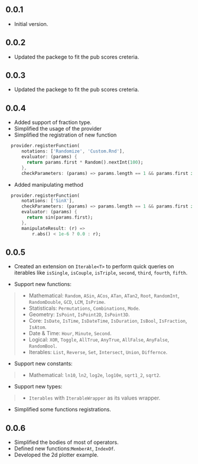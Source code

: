 ## 0.0.1
- Initial version.

## 0.0.2
- Updated the packege to fit the pub scores creteria.

## 0.0.3
- Updated the packege to fit the pub scores creteria.

## 0.0.4
- Added support of fraction type.
- Simplified the usage of the provider
- Simplified the registration of new function
```dart
  provider.registerFunction(
      notations: ['Randomize', 'Custom.Rnd'],
      evaluator: (params) {
        return params.first * Random().nextInt(100);
      },
      checkParameters: (params) => params.length == 1 && params.first is num);
```

- Added manipulating method 
```dart
  provider.registerFunction(
      notations: ['SinX'],
      checkParameters: (params) => params.length == 1 && params.first is num,
      evaluator: (params) {
        return sin(params.first);
      },
      manipulateResult: (r) =>
          r.abs() < 1e-6 ? 0.0 : r);
```

## 0.0.5
- Created an extension on `Iterable<T>` to perform quick queries on iterables like `isSingle`, `isCouple`, `isTriple`, `second`, `third`, `fourth`, `fifth`.

- Support new functions: 
>+ Mathematical: `Random`, `ASin`, `ACos`, `ATan`, `ATan2`, `Root`, `RandomInt`, `RandomDouble`, `GCD`, `LCM`, `IsPrime`.
>+ Statisticals: `Permutations`, `Combinations`, `Mode`.
>+ Geometry: `IsPoint`, `IsPoint2D`, `IsPoint3D`.
>+ Core: `IsDate`, `IsTime`, `IsDateTime`, `IsDuration`, `IsBool`, `IsFraction`, `IsAtom`.
>+ Date & Time: `Hour`, `Minute`, `Second`.
>+ Logical: `XOR`, `Toggle`, `AllTrue`, `AnyTrue`, `AllFalse`, `AnyFalse`, `RandomBool`.
>+ Iterables: `List`, `Reverse`, `Set`, `Intersect`, `Union`, `Differnce`.

- Support new constants: 
>+ Mathematical: `ln10`, `ln2`, `log2e`, `log10e`, `sqrt1_2`, `sqrt2`.

- Support new types: 
>+ `Iterables` with `IterableWrapper` as its values wrapper.

- Simplified some functions registrations.

## 0.0.6
- Simplified the bodies of most of operators.
- Defined new functions:`MemberAt`, `IndexOf`.
- Developed the 2d plotter example.